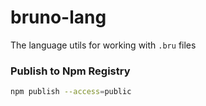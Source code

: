 # bruno-lang

The language utils for working with `.bru` files

### Publish to Npm Registry

```bash
npm publish --access=public
```
